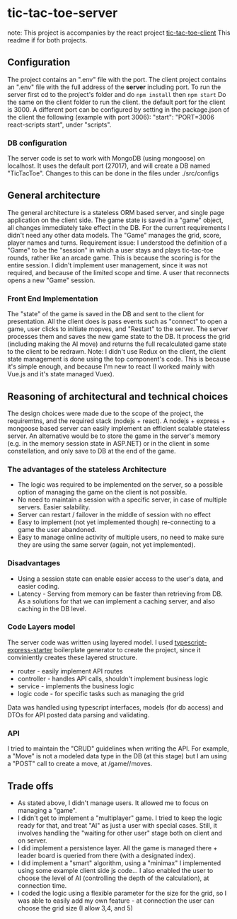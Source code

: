 # tic-tac-toe-server

note: This project is accompanies by the react project [tic-tac-toe-client](https://github.com/gajonat/tic-tac-toe-client)
This readme if for both projects.

## Configuration
The project contains an ".env" file with the port. The client project contains an ".env" file with the full address of the **server** including port.
To run the server first cd to the project's folder and do 
`npm install`
then 
`npm start`
Do the same on the client folder to run the client. the default port for the client is 3000. 
A different port can be configured by setting in the package.json of the client the following (example with port 3006):
  "start": "PORT=3006 react-scripts start",
under "scripts".

### DB configuration
The server code is set to work with MongoDB (using mongoose) on localhost. It uses the default port (27017), and will create a DB named "TicTacToe".
Changes to this can be done in the files under ./src/configs

## General architecture
The general architecture is a stateless ORM based server, and single page application on the client side. The game state is saved in a "game" object, all changes immediately take effect in the DB.
For the current requirements I didn't need any other data models. 
The "Game" manages the grid, score, player names and turns. 
Requirement issue: I understood the definition of a "Game" to be the "session" in which a user stays and plays tic-tac-toe rounds, rather like an arcade game. This is because the scoring is for the entire session. 
I didn't implement user management, since it was not required, and because of the limited scope and time. A user that reconnects opens a new "Game" session.

### Front End Implementation
The "state" of the game is saved in the DB and sent to the client for presentation. All the client does is pass events such as "connect" to open a game, user clicks to initiate mopves, and "Restart" to the server. The server processes them and saves the new game state to the DB. It process the grid (including making the AI move) and returns the full recalculated game state to the client to be redrawn.
Note: I didn't use Redux on the client, the client state management is done using the top component's code. This is because it's simple enough, and because I'm new to react (I worked mainly with Vue.js and it's state managed Vuex).

## Reasoning of architectural and technical choices
The design choices were made due to the scope of the project, the requiremtns, and the required stack (nodejs + react).
A nodejs + express + mongoose based server can easily implement an efficient scalable stateless server.
An alternative would be to store the game in the server's memory (e.g. in the memory session state in ASP.NET) or in the client in some constellation, and only save to DB at the end of the game. 

### The advantages of the stateless Architecture
* The logic was required to be implemented on the server, so a possible option of managing the game on the client is not possible.
* No need to maintain a session with a specific server, in case of multiple servers. Easier salability.
* Server can restart / failover in the middle of session with no effect
* Easy to implement (not yet implemented though) re-connecting to a game the user abandoned.
* Easy to manage online activity of multiple users, no need to make sure they are using the same server (again, not yet implemented).
### Disadvantages 
* Using a session state can enable easier access to the user's data, and easier coding.
* Latency - Serving from memory can be faster than retrieving from DB. As a solutions for that we can implement a caching server, and also caching in the DB level.

### Code Layers model
The server code was written using layered model. I used [typescript-express-starter](https://www.npmjs.com/package/typescript-express-starter) boilerplate generator to create the project, since it conviniently creates these layered structure.
* router - easily implement API routes
* controller - handles API calls, shouldn't implement business logic
* service - implements the business logic
* logic code - for specific tasks such as managing the grid

Data was handled using typescript interfaces, models (for db access) and DTOs for API posted data parsing and validating.

### API 
I tried to maintain the "CRUD" guidelines when writing the API. For example, a "Move" is not a modeled data type in the DB (at this stage) but I am using a "POST" call to create a move, at /game/<game-id>/moves.

## Trade offs
* As stated above, I didn't manage users. It allowed me to focus on managing a "game".
* I didn't get to implement a "multiplayer" game. I tried to keep the logic ready for that, and treat "AI" as just a user with special cases. Still, it 
involves handling the "waiting for other user" stage both on client and on server.
* I did implement a persistence layer. All the game is managed there + leader board is queried from there (with a designated index).
* I did implement a "smart" algorithm, using a "minimax" I implemented using some example client side js code... I also enabled the user to choose the level of AI (controlling the depth of the calculation), at connection time.
* I coded the logic using a flexible parameter for the size for the grid, so I was able to easily add my own feature - at connection the user can choose the grid size (I allow 3,4, and 5)






